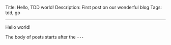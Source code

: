Title: Hello, TDD world!
Description: First post on our wonderful blog
Tags: tdd, go

---

Hello world!

The body of posts starts after the `---`

